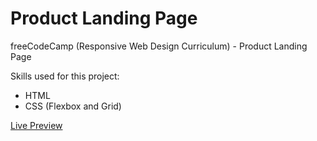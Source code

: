 # Product Landing Page

freeCodeCamp (Responsive Web Design Curriculum) - Product Landing Page

Skills used for this project:

- HTML<br>
- CSS (Flexbox and Grid)<br>

<a href="hhttps://rickylobo626.github.io/product-landing-page/">Live Preview</a>
